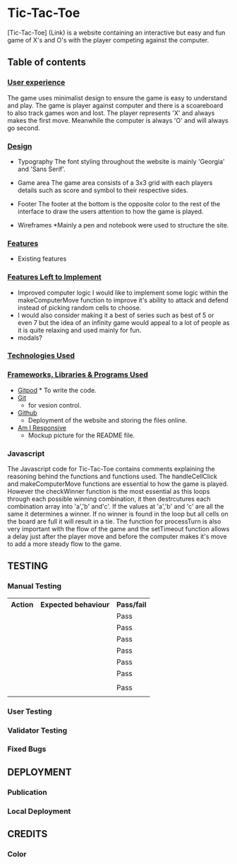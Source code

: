 # Tic-Tac-Toe

[Tic-Tac-Toe] (Link) is a website containing an interactive but easy and fun game of X's and O's with the player competing against the computer. 

## Table of contents


### [User experience](#user-experience)
The game uses minimalist design to ensure the game is easy to understand and play. The game is player against computer and there is a scoareboard to also track games won and lost. The player represents 'X' and always makes the first move. Meanwhile the computer is always 'O' and will always go second.

### [Design](#design)
* Typography
 The font styling throughout the website is mainly 'Georgia' and 'Sans Serif'. 

 * Game area
 The game area consists of a 3x3 grid with each players details such as score and symbol to their respective sides. 

 * Footer
 The footer at the bottom is the opposite color to the rest of the interface to draw the users attention to how the game is played. 

 * Wireframes
  *Mainly a pen and notebook were used to structure the site. 

### [Features](#features)
* Existing features

### [Features Left to Implement](#features-left-to-implement)
* Improved computer logic
I would like to implement some logic within the makeComputerMove function to improve it's ability to attack and defend instead of picking random cells to choose.  
*  I would also consider making it a best of series such as best of 5 or even 7 but the idea of an infinity game would appeal to a lot of people as it is quite relaxing and used mainly for fun. 
* modals?

### [Technologies Used](#technologies-used)


### [Frameworks, Libraries & Programs Used](#frameworks-libraries--programs-used-)

* [Gitpod](https://www.gitpod.io/)
      * To write the code.
 * [Git](https://git-scm.com/)
      * for vesion control.
 * [Github](https://github.com/)
      * Deployment of the website and storing the files online.
 * [Am I Responsive](https://ui.dev/amiresponsive)
      * Mockup picture for the README file.

### Javascript
The Javascript code for Tic-Tac-Toe contains comments explaining the reasoning behind the functions and functions used. The handleCellClick and makeComputerMove functions are essential to how the game is played. However the checkWinner function is the most essential as this loops through each possible winning combination, it then destrcutures each combination array into 'a','b' and'c'. If the values at 'a','b' and 'c' are all the same it determines a winner. If no winner is found in the loop but all cells on the board are full it will result in a tie. The function for processTurn is also very important with the flow of the game and the setTimeout function allows a delay just after the player move and before the computer makes it's move to add a more steady flow to the game. 

## TESTING

### Manual Testing


<table>  
            <tr>
              <th>Action</th>
              <th>Expected behaviour</th>
              <th>Pass/fail</th>
            </tr>
            <tr>
              <td></td>
              <td></td>
              <td>Pass</td>
            </tr>
            <tr>
              <td></td>
              <td></td>
              <td>Pass</td>
            </tr>
            <tr>
              <td></td>
              <td></td>
              <td>Pass</td>
            </tr>
            <tr>
              <td></td>
              <td></td>
              <td>Pass</td>
            </tr>
            <tr>
              <td></td>
              <td></td>
              <td>Pass</td>
            </tr>
            <tr>
              <td></td>
              <td></td>
              <td>Pass</td>
            </tr>
            <tr>
              <td></td>
              <td></td>
              <td></td>
            </tr>
            <tr>
              <td></td>
              <td></td>
              <td>Pass</td>
            </tr>
            <tr>
              <td></td>
              <td></td>
              <td></td>
            </tr>        
</table>


















### User Testing


### Validator Testing


### Fixed Bugs


## DEPLOYMENT
### Publication

### Local Deployment

## CREDITS

### Color




